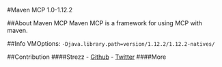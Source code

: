 #Maven MCP 1.0-1.12.2

##About Maven MCP
Maven MCP is a framework for using MCP with maven.

##Info
VMOptions: `-Djava.library.path=version/1.12.2/1.12.2-natives/` 

##Contribution
####Strezz - [Github](https://github.com/strezzed) - [Twitter](https://twitter.com/STREZZS)
####More
